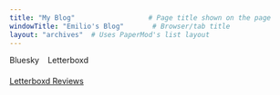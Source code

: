 ```yaml
---
title: "My Blog"                  # Page title shown on the page
windowTitle: "Emilio's Blog"       # Browser/tab title
layout: "archives"  # Uses PaperMod's list layout
---
```




<link rel="stylesheet" href="https://cdnjs.cloudflare.com/ajax/libs/font-awesome/6.5.2/css/all.min.css">

<div style="display: flex; gap: 15px; margin-bottom: 20px; justify-content: left;">
    <a href="https://bsky.app/profile/emiliosao.me" style="text-decoration: none; color: currentColor;" title="Bluesky">
        <i class="fa-brands fa-bluesky" style="font-size: 20px;"></i> Bluesky
    </a>
    <a href="https://letterboxd.com/emiliosao/" style="text-decoration: none; color: currentColor;" title="Letterboxd">
        <i class="fa-brands fa-letterboxd" style="font-size: 20px;"></i> Letterboxd
    </a>
</div>


[Letterboxd Reviews](/tags/letterboxd/)
